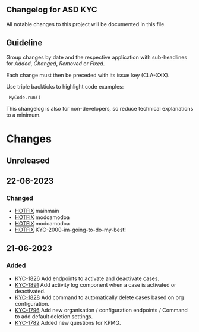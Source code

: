 ## Changelog for ASD KYC
All notable changes to this project will be documented in this file.

## Guideline
 
Group changes by date and the respective application with sub-headlines for _Added_, _Changed_, _Removed_ or _Fixed_.

Each change must then be preceded with its issue key (CLA-XXX).

Use triple backticks to highlight code examples:
```
 MyCode.run()
```

This changelog is also for non-developers, so reduce technical explanations to a minimum.

# Changes
## Unreleased

## 22-06-2023
### Changed
- [HOTFIX](https://linear.app/penneo/issue/HOTFIX) mainmain
- [HOTFIX](https://linear.app/penneo/issue/HOTFIX) modoamodoa
- [HOTFIX](https://linear.app/penneo/issue/HOTFIX) modoamodoa
- [HOTFIX](https://linear.app/penneo/issue/HOTFIX) KYC-2000-im-going-to-do-my-best!

## 21-06-2023
### Added
- [KYC-1826](https://linear.app/asd/issue/KYC-1826) Add endpoints to activate and deactivate cases.
- [KYC-1891](https://linear.app/asd/issue/KYC-1891) Add activity log component when a case is activated or deactivated.
- [KYC-1828](https://linear.app/asd/issue/KYC-1865) Add command to automatically delete cases based on org configuration.
- [KYC-1796](https://linear.app/asd/issue/KYC-1865) Add new organisation / configuration endpoints / Command to add default deletion settings.
- [KYC-1782](https://linear.app/asd/issue/KYC-1782) Added new questions for KPMG.
